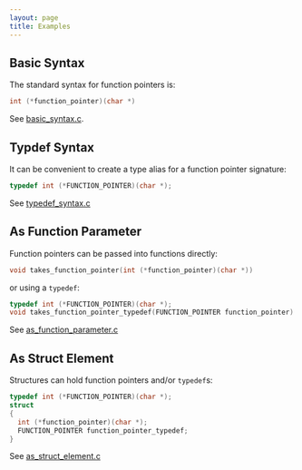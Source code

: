```yaml
---
layout: page
title: Examples
---
```


## Basic Syntax

The standard syntax for function pointers is:

```c
int (*function_pointer)(char *)
```

See [basic_syntax.c](https://github.com/KevinWMatthews/c-function_pointers/blob/master/basic_syntax.c).

## Typdef Syntax

It can be convenient to create a type alias for a function pointer signature:

```c
typedef int (*FUNCTION_POINTER)(char *);
```

See [typedef_syntax.c](https://github.com/KevinWMatthews/c-function_pointers/blob/master/typedef_syntax.c)

## As Function Parameter

Function pointers can be passed into functions directly:
```c
void takes_function_pointer(int (*function_pointer)(char *))
```

or using a `typedef`:
```c
typedef int (*FUNCTION_POINTER)(char *);
void takes_function_pointer_typedef(FUNCTION_POINTER function_pointer)
```

See [as_function_parameter.c](https://github.com/KevinWMatthews/c-function_pointers/blob/master/as_function_parameter.c)

## As Struct Element

Structures can hold function pointers and/or `typedef`s:

```c
typedef int (*FUNCTION_POINTER)(char *);
struct
{
  int (*function_pointer)(char *);
  FUNCTION_POINTER function_pointer_typedef;
}
```

See [as_struct_element.c](https://github.com/KevinWMatthews/c-function_pointers/blob/master/as_struct_element.c)
